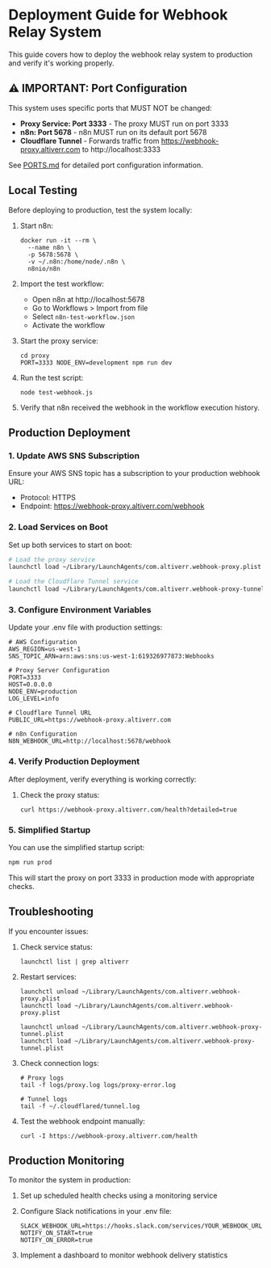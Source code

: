 # Deployment Guide for Webhook Relay System

This guide covers how to deploy the webhook relay system to production and verify it's working properly.

## ⚠️ IMPORTANT: Port Configuration

This system uses specific ports that MUST NOT be changed:

- **Proxy Service: Port 3333** - The proxy MUST run on port 3333
- **n8n: Port 5678** - n8n MUST run on its default port 5678
- **Cloudflare Tunnel** - Forwards traffic from https://webhook-proxy.altiverr.com to http://localhost:3333

See [PORTS.md](./PORTS.md) for detailed port configuration information.

## Local Testing

Before deploying to production, test the system locally:

1. Start n8n:
   ```
   docker run -it --rm \
     --name n8n \
     -p 5678:5678 \
     -v ~/.n8n:/home/node/.n8n \
     n8nio/n8n
   ```

2. Import the test workflow:
   - Open n8n at http://localhost:5678
   - Go to Workflows > Import from file
   - Select `n8n-test-workflow.json`
   - Activate the workflow

3. Start the proxy service:
   ```
   cd proxy
   PORT=3333 NODE_ENV=development npm run dev
   ```

4. Run the test script:
   ```
   node test-webhook.js
   ```

5. Verify that n8n received the webhook in the workflow execution history.

## Production Deployment

### 1. Update AWS SNS Subscription

Ensure your AWS SNS topic has a subscription to your production webhook URL:

- Protocol: HTTPS
- Endpoint: https://webhook-proxy.altiverr.com/webhook

### 2. Load Services on Boot

Set up both services to start on boot:

```bash
# Load the proxy service
launchctl load ~/Library/LaunchAgents/com.altiverr.webhook-proxy.plist

# Load the Cloudflare Tunnel service
launchctl load ~/Library/LaunchAgents/com.altiverr.webhook-proxy-tunnel.plist
```

### 3. Configure Environment Variables

Update your .env file with production settings:

```
# AWS Configuration
AWS_REGION=us-west-1
SNS_TOPIC_ARN=arn:aws:sns:us-west-1:619326977873:Webhooks

# Proxy Server Configuration
PORT=3333
HOST=0.0.0.0
NODE_ENV=production
LOG_LEVEL=info

# Cloudflare Tunnel URL
PUBLIC_URL=https://webhook-proxy.altiverr.com

# n8n Configuration 
N8N_WEBHOOK_URL=http://localhost:5678/webhook
```

### 4. Verify Production Deployment

After deployment, verify everything is working correctly:

1. Check the proxy status:
   ```
   curl https://webhook-proxy.altiverr.com/health?detailed=true
   ```

### 5. Simplified Startup

You can use the simplified startup script:

```bash
npm run prod
```

This will start the proxy on port 3333 in production mode with appropriate checks.

## Troubleshooting

If you encounter issues:

1. Check service status:
   ```
   launchctl list | grep altiverr
   ```

2. Restart services:
   ```
   launchctl unload ~/Library/LaunchAgents/com.altiverr.webhook-proxy.plist
   launchctl load ~/Library/LaunchAgents/com.altiverr.webhook-proxy.plist

   launchctl unload ~/Library/LaunchAgents/com.altiverr.webhook-proxy-tunnel.plist
   launchctl load ~/Library/LaunchAgents/com.altiverr.webhook-proxy-tunnel.plist
   ```

3. Check connection logs:
   ```
   # Proxy logs
   tail -f logs/proxy.log logs/proxy-error.log

   # Tunnel logs
   tail -f ~/.cloudflared/tunnel.log
   ```

4. Test the webhook endpoint manually:
   ```
   curl -I https://webhook-proxy.altiverr.com/health
   ```

## Production Monitoring

To monitor the system in production:

1. Set up scheduled health checks using a monitoring service
2. Configure Slack notifications in your .env file:
   ```
   SLACK_WEBHOOK_URL=https://hooks.slack.com/services/YOUR_WEBHOOK_URL
   NOTIFY_ON_START=true
   NOTIFY_ON_ERROR=true
   ```

3. Implement a dashboard to monitor webhook delivery statistics 